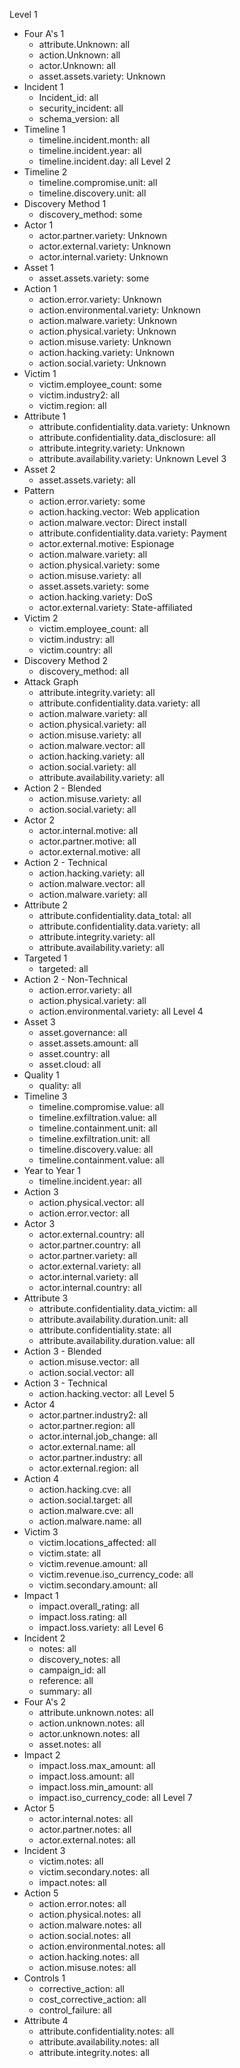 Level 1
  * Four A's 1
    * attribute.Unknown: all
    * action.Unknown: all
    * actor.Unknown: all
    * asset.assets.variety: Unknown
  * Incident 1
    * Incident_id: all
    * security_incident: all
    * schema_version: all
  * Timeline 1
    * timeline.incident.month: all
    * timeline.incident.year: all
    * timeline.incident.day: all
Level 2
  * Timeline 2
    * timeline.compromise.unit: all
    * timeline.discovery.unit: all
  * Discovery Method 1
    * discovery_method: some
  * Actor 1
    * actor.partner.variety: Unknown
    * actor.external.variety: Unknown
    * actor.internal.variety: Unknown
  * Asset 1
    * asset.assets.variety: some
  * Action 1
    * action.error.variety: Unknown
    * action.environmental.variety: Unknown
    * action.malware.variety: Unknown
    * action.physical.variety: Unknown
    * action.misuse.variety: Unknown
    * action.hacking.variety: Unknown
    * action.social.variety: Unknown
  * Victim 1
    * victim.employee_count: some
    * victim.industry2: all
    * victim.region: all
  * Attribute 1
    * attribute.confidentiality.data.variety: Unknown
    * attribute.confidentiality.data_disclosure: all
    * attribute.integrity.variety: Unknown
    * attribute.availability.variety: Unknown
Level 3
  * Asset 2
    * asset.assets.variety: all
  * Pattern
    * action.error.variety: some
    * action.hacking.vector: Web application
    * action.malware.vector: Direct install
    * attribute.confidentiality.data.variety: Payment
    * actor.external.motive: Espionage
    * action.malware.variety: all
    * action.physical.variety: some
    * action.misuse.variety: all
    * asset.assets.variety: some
    * action.hacking.variety: DoS
    * actor.external.variety: State-affiliated
  * Victim 2
    * victim.employee_count: all
    * victim.industry: all
    * victim.country: all
  * Discovery Method 2
    * discovery_method: all
  * Attack Graph
    * attribute.integrity.variety: all
    * attribute.confidentiality.data.variety: all
    * action.malware.variety: all
    * action.physical.variety: all
    * action.misuse.variety: all
    * action.malware.vector: all
    * action.hacking.variety: all
    * action.social.variety: all
    * attribute.availability.variety: all
  * Action 2 - Blended
    * action.misuse.variety: all
    * action.social.variety: all
  * Actor 2
    * actor.internal.motive: all
    * actor.partner.motive: all
    * actor.external.motive: all
  * Action 2 - Technical
    * action.hacking.variety: all
    * action.malware.vector: all
    * action.malware.variety: all
  * Attribute 2
    * attribute.confidentiality.data_total: all
    * attribute.confidentiality.data.variety: all
    * attribute.integrity.variety: all
    * attribute.availability.variety: all
  * Targeted 1
    * targeted: all
  * Action 2 - Non-Technical
    * action.error.variety: all
    * action.physical.variety: all
    * action.environmental.variety: all
Level 4
  * Asset 3
    * asset.governance: all
    * asset.assets.amount: all
    * asset.country: all
    * asset.cloud: all
  * Quality 1
    * quality: all
  * Timeline 3
    * timeline.compromise.value: all
    * timeline.exfiltration.value: all
    * timeline.containment.unit: all
    * timeline.exfiltration.unit: all
    * timeline.discovery.value: all
    * timeline.containment.value: all
  * Year to Year 1
    * timeline.incident.year: all
  * Action 3
    * action.physical.vector: all
    * action.error.vector: all
  * Actor 3
    * actor.external.country: all
    * actor.partner.country: all
    * actor.partner.variety: all
    * actor.external.variety: all
    * actor.internal.variety: all
    * actor.internal.country: all
  * Attribute 3
    * attribute.confidentiality.data_victim: all
    * attribute.availability.duration.unit: all
    * attribute.confidentiality.state: all
    * attribute.availability.duration.value: all
  * Action 3 - Blended
    * action.misuse.vector: all
    * action.social.vector: all
  * Action 3 - Technical
    * action.hacking.vector: all
Level 5
  * Actor 4
    * actor.partner.industry2: all
    * actor.partner.region: all
    * actor.internal.job_change: all
    * actor.external.name: all
    * actor.partner.industry: all
    * actor.external.region: all
  * Action 4
    * action.hacking.cve: all
    * action.social.target: all
    * action.malware.cve: all
    * action.malware.name: all
  * Victim 3
    * victim.locations_affected: all
    * victim.state: all
    * victim.revenue.amount: all
    * victim.revenue.iso_currency_code: all
    * victim.secondary.amount: all
  * Impact 1
    * impact.overall_rating: all
    * impact.loss.rating: all
    * impact.loss.variety: all
Level 6
  * Incident 2
    * notes: all
    * discovery_notes: all
    * campaign_id: all
    * reference: all
    * summary: all
  * Four A's 2
    * attribute.unknown.notes: all
    * action.unknown.notes: all
    * actor.unknown.notes: all
    * asset.notes: all
  * Impact 2
    * impact.loss.max_amount: all
    * impact.loss.amount: all
    * impact.loss.min_amount: all
    * impact.iso_currency_code: all
Level 7
  * Actor 5
    * actor.internal.notes: all
    * actor.partner.notes: all
    * actor.external.notes: all
  * Incident 3
    * victim.notes: all
    * victim.secondary.notes: all
    * impact.notes: all
  * Action 5
    * action.error.notes: all
    * action.physical.notes: all
    * action.malware.notes: all
    * action.social.notes: all
    * action.environmental.notes: all
    * action.hacking.notes: all
    * action.misuse.notes: all
  * Controls 1
    * corrective_action: all
    * cost_corrective_action: all
    * control_failure: all
  * Attribute 4
    * attribute.confidentiality.notes: all
    * attribute.availability.notes: all
    * attribute.integrity.notes: all
